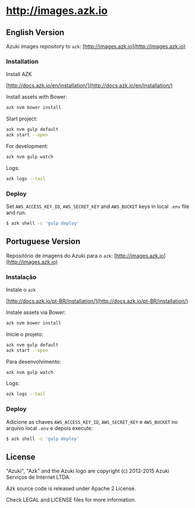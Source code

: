 # http://images.azk.io

## English Version

Azuki images repository to `azk`: [http://images.azk.io](http://images.azk.io)

### Installation

Install AZK

  [http://docs.azk.io/en/installation/](http://docs.azk.io/en/installation/)

Install assets with Bower:

  ```bash
  azk nvm bower install
  ```
  
Start project:

  ```bash
  azk nvm gulp default
  azk start --open
  ```
  
For development:

  ```bash
  azk nvm gulp watch
  ```
  
Logs:

  ```bash
  azk logs --tail
  ```

### Deploy

Set `AWS_ACCESS_KEY_ID`, `AWS_SECRET_KEY` and `AWS_BUCKET` keys in local `.env` file and run:

  ```bash
  $ azk shell -c 'gulp deploy'
  ```

## Portuguese Version

Repositório de imagens do Azuki para o  `azk`: [http://images.azk.io](http://images.azk.io)

### Instalação

Instale o `azk`

  [http://docs.azk.io/pt-BR/installation/](http://docs.azk.io/pt-BR/installation/)


Instale assets via Bower:

  ```bash
  azk nvm bower install
  ```
  
Inicie o projeto:

  ```bash
  azk nvm gulp default
  azk start --open
  ```
  
Para desenvolvimento:

  ```bash
  azk nvm gulp watch
  ```
  

Logs:

  ```bash
  azk logs --tail
  ```

### Deploy

Adicione as chaves `AWS_ACCESS_KEY_ID`, `AWS_SECRET_KEY` e `AWS_BUCKET` no arquivo local `.env` e depois execute:

  ```bash
  $ azk shell -c 'gulp deploy'
  ```

## License

"Azuki", "Azk" and the Azuki logo are copyright (c) 2013-2015 Azuki Serviços de Internet LTDA.

Azk source code is released under Apache 2 License.

Check LEGAL and LICENSE files for more information.
